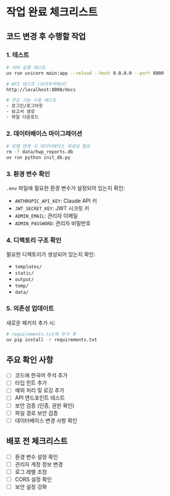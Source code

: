 # 작업 완료 체크리스트

## 코드 변경 후 수행할 작업

### 1. 테스트
```bash
# 서버 실행 테스트
uv run uvicorn main:app --reload --host 0.0.0.0 --port 8000

# API 테스트 (브라우저에서)
http://localhost:8000/docs

# 주요 기능 수동 테스트
- 로그인/로그아웃
- 보고서 생성
- 파일 다운로드
```

### 2. 데이터베이스 마이그레이션
```bash
# 모델 변경 시 데이터베이스 재생성 필요
rm -f data/hwp_reports.db
uv run python init_db.py
```

### 3. 환경 변수 확인
`.env` 파일에 필요한 환경 변수가 설정되어 있는지 확인:
- `ANTHROPIC_API_KEY`: Claude API 키
- `JWT_SECRET_KEY`: JWT 시크릿 키
- `ADMIN_EMAIL`: 관리자 이메일
- `ADMIN_PASSWORD`: 관리자 비밀번호

### 4. 디렉토리 구조 확인
필요한 디렉토리가 생성되어 있는지 확인:
- `templates/`
- `static/`
- `output/`
- `temp/`
- `data/`

### 5. 의존성 업데이트
새로운 패키지 추가 시:
```bash
# requirements.txt에 추가 후
uv pip install -r requirements.txt
```

## 주요 확인 사항
- [ ] 코드에 한국어 주석 추가
- [ ] 타입 힌트 추가
- [ ] 예외 처리 및 로깅 추가
- [ ] API 엔드포인트 테스트
- [ ] 보안 검증 (인증, 권한 확인)
- [ ] 파일 경로 보안 검증
- [ ] 데이터베이스 변경 사항 확인

## 배포 전 체크리스트
- [ ] 환경 변수 설정 확인
- [ ] 관리자 계정 정보 변경
- [ ] 로그 레벨 조정
- [ ] CORS 설정 확인
- [ ] 보안 설정 강화
